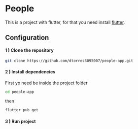 # People

This is a project with flutter, for that you need install [flutter](https://docs.flutter.dev/get-started/install).

## Configuration

#### 1 ) Clone the repository

```bash
git clone https://github.com/dtorres3095007/people-app.git
```

#### 2 ) Install dependencies

First yo need be inside the project folder

```bash
cd people-app
```
then

```bash
flutter pub get
```

#### 3 ) Run project
